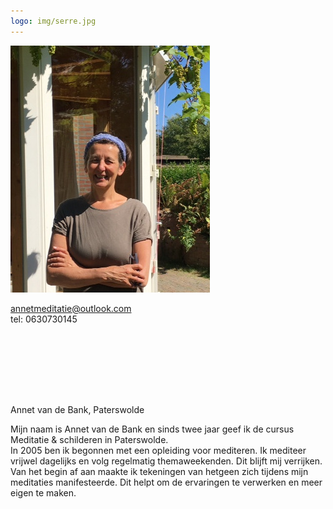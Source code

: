 ```yaml
---
logo: img/serre.jpg
---
```


<img src="/img/annet.jpg" class="picture"/>  

[annetmeditatie@outlook.com](mailto:annetmeditatie@outlook.com)  
tel: 0630730145

<div style="height:100px"></div>

Annet van de Bank, Paterswolde



Mijn naam is Annet van de Bank en sinds twee jaar geef ik de cursus Meditatie & schilderen in Paterswolde.  
In 2005 ben ik begonnen met een opleiding voor mediteren. Ik mediteer vrijwel dagelijks en volg regelmatig themaweekenden. Dit blijft mij verrijken. Van het begin af aan maakte ik tekeningen van hetgeen zich tijdens mijn meditaties manifesteerde.
Dit helpt om de ervaringen te verwerken en meer eigen te maken.

